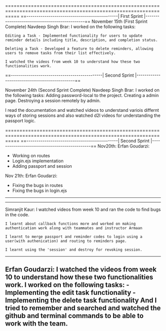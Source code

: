 
=================================================================================================================
==----------------------------------------------| First Sprint |-----------------------------------------------==
November 15th (First Sprint Complete)
Navdeep Singh Brar:
    I worked on the following tasks:

    Editing a Task - Implemented functionality for users to update reminder details including title, description, and completion status.

    Deleting a Task - Developed a feature to delete reminders, allowing users to remove tasks from their list effectively.

    I watched the videos from week 10 to understand how these two functionalities work.
    
==----------------------------------------------| Second Sprint |-----------------------------------------------==

November 24th (Second Sprint Complete)
Navdeep Singh Brar:
    I worked on the following tasks:
    Adding password-local to the project.
    Creating a admin page.
    Destroying a session remotely by admin.

I read the documentation and watched videos to understand variois differnt ways of storing sessions and also watched d2l videos for understanding the passport logic.

=================================================================================================================
==----------------------------------------------| Second Sprint |-----------------------------------------------==
Nov20th: 
Erfan Goudarzi:
- Working on routes
- Login.ejs implementation 
- Adding passport and session 


Nov 21th: 
Erfan Goudarzi:
- Fixing the bugs in routes
- Fixing the bugs in login.ejs
-----------------------------------------------------------------------------------------------------------------






-----------------------------------------------------------------------------------------------------------------
Simranjit Kaur:
    I watched videos from week 10 and ran the code to find bugs in the code.

    I learnt about callback functions more and worked on making authentication work along with teammates and instructor Armaan

    I learnt to merge passport and reminder codes to login using a user(with authenication) and routing to reminders page.

    I learnt using the 'session' and destroy for revoking session.
-----------------------------------------------------------------------------------------------------------------
Erfan Goudarzi: 
    I watched the videos from week 10 to understand how these two functionalities work.
    I worked on the following tasks:
    - Implementing the edit task functionality
    - Implementing the delete task functionality
    And I tried to remember and searched and watched the github and terminal commands to be able to work with the team.
----------------------------------------------------------------------------------------------------------------- 
